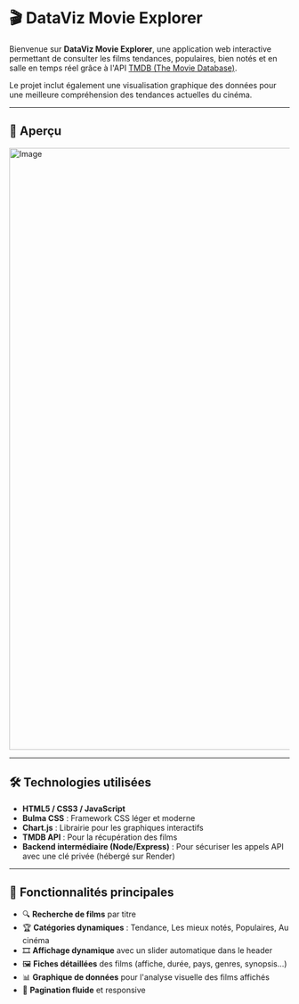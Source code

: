 # 🎬 DataViz Movie Explorer

Bienvenue sur **DataViz Movie Explorer**, une application web interactive permettant de consulter les films tendances, populaires, bien notés et en salle en temps réel grâce à l'API [TMDB (The Movie Database)](https://www.themoviedb.org/?language=fr).  

Le projet inclut également une visualisation graphique des données pour une meilleure compréhension des tendances actuelles du cinéma.

---

## 📸 Aperçu

<img width="1919" height="1079" alt="Image" src="https://github.com/user-attachments/assets/e79241ab-5333-4640-bdfa-1f73e2cd81a8" />

---

## 🛠️ Technologies utilisées

- **HTML5 / CSS3 / JavaScript**
- **Bulma CSS** : Framework CSS léger et moderne
- **Chart.js** : Librairie pour les graphiques interactifs
- **TMDB API** : Pour la récupération des films
- **Backend intermédiaire (Node/Express)** : Pour sécuriser les appels API avec une clé privée (hébergé sur Render)

---

## 🚀 Fonctionnalités principales

- 🔍 **Recherche de films** par titre
- 🏆 **Catégories dynamiques** : Tendance, Les mieux notés, Populaires, Au cinéma
- 🎞️ **Affichage dynamique** avec un slider automatique dans le header
- 🖼️ **Fiches détaillées** des films (affiche, durée, pays, genres, synopsis...)
- 📊 **Graphique de données** pour l'analyse visuelle des films affichés
- 🔁 **Pagination fluide** et responsive
